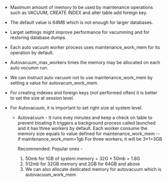* Maximum amount of memory to be used by maintenance operations such as VACUUM, CREATE INDEX and alter table add foreign key.
* The default value is 64MB which is not enough for larger databases.
* Larget settings might improve performance for vacumming and for restoring database dumps.
* Each auto vacuum worker process uses maintenance_work_mem for its operation by default.
* Autovacuum_max_workers times the memory may be allocated on each auto vocumm run.
* We can instruct auto vacuum not to use maintenance_work_mem by setting a value for autovacum_work_mem.



* For creating indexes and foreign keys (not performed often) it is better to set the size at session level.
* For Autovacuum, it is important to set right size at system level.

  * Autovacuum - It runs evey minutes and keep a check on table to prevent bloating
                 It triggers a background process called launched and it has three workers by default.
                 Each worker consume the memory size equals to value defined for maintenance_work_mem
-- if maintenance_work_mem=1gb
   For three workers, it will be 3*1=3GB

    Recommended:
    Popular ones -
    1) 50mb for 1GB of system memory = 32G * 50mb = 1.6G
    2) 512mb for 32GB memory and 2GB for 64GB and above
    3) We can also allocate dedicated memory for autovacuum which is autovacuum_work_mem 
